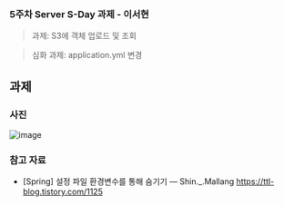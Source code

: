### 5주차 Server S-Day 과제 - 이서현
> 과제: S3에 객체 업로드 및 조회

> 심화 과제: application.yml 변경

## 과제
### 사진
![image](https://github.com/GDSC-Ewha-5th/GDSC-Server-5th/assets/32611398/305cc543-d0df-46bc-8c28-d615a45a70fa)

### 참고 자료
* [Spring] 설정 파일 환경변수를 통해 숨기기 — Shin._.Mallang https://ttl-blog.tistory.com/1125
